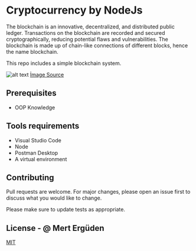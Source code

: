 # Cryptocurrency by NodeJs
 

The blockchain is an innovative, decentralized, and distributed public ledger. 
Transactions on the blockchain are recorded and secured cryptographically, reducing potential flaws and vulnerabilities. The blockchain is made up of chain-like connections of different blocks, hence the name blockchain.

This repo includes a simple blockchain system.
  
![alt text](https://en.bitcoinwiki.org/upload/en/images/thumb/e/e8/Blockchain1.jpg/500px-Blockchain1.jpg)
[ İmage Source ](https://en.bitcoinwiki.org/wiki/Blockchain)

## Prerequisites
- OOP Knowledge

## Tools requirements

- Visual Studio Code
- Node 
- Postman Desktop
- A virtual environment


## Contributing

Pull requests are welcome. For major changes, please open an issue first
to discuss what you would like to change.

Please make sure to update tests as appropriate.

## License - @ Mert Ergüden

[MIT](https://choosealicense.com/licenses/mit/)
